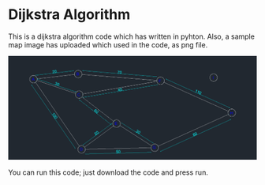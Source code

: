 # Dijkstra Algorithm

This is a dijkstra algorithm code which has written in pyhton. Also, a sample map image has uploaded which used in the code, as png file.

![alt text](https://github.com/bugracoskun/Dijkstra-Algorithm-/blob/master/map.png)

You can run this code; just download the code and press run.
